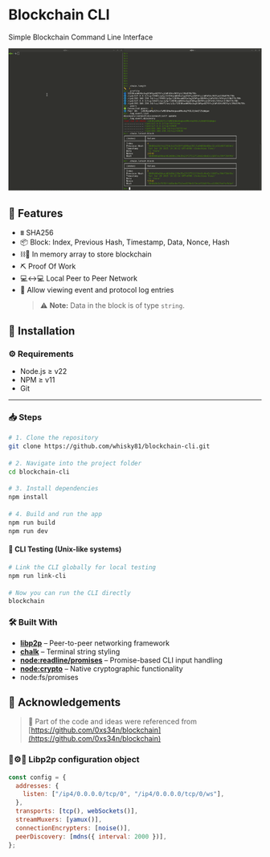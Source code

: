# Blockchain CLI

Simple Blockchain Command Line Interface

![demo](./images/demo.gif)

## 📝 Features

- ⩩ SHA256
- 📦 Block: Index, Previous Hash, Timestamp, Data, Nonce, Hash
- ⛓️🧱 In memory array to store blockchain
- ⛏️ Proof Of Work
- 💻↔️💻 Local Peer to Peer Network
- 📜 Allow viewing event and protocol log entries
  > ⚠️ **Note:** Data in the block is of type `string`.

## 🚀 Installation

### ⚙️ **Requirements**

- Node.js ≥ v22
- NPM ≥ v11
- Git

---

### 📥 **Steps**

```bash
# 1. Clone the repository
git clone https://github.com/whisky81/blockchain-cli.git

# 2. Navigate into the project folder
cd blockchain-cli

# 3. Install dependencies
npm install

# 4. Build and run the app
npm run build
npm run dev
```

#### 🧪 CLI Testing (Unix-like systems)

```bash
# Link the CLI globally for local testing
npm run link-cli

# Now you can run the CLI directly
blockchain
```

### 🛠️ Built With

- [**libp2p**](https://libp2p.io/) – Peer-to-peer networking framework
- [**chalk**](https://github.com/chalk/chalk) – Terminal string styling
- [**node:readline/promises**](https://nodejs.org/api/readline.html) – Promise-based CLI input handling
- [**node:crypto**](https://nodejs.org/api/crypto.html) – Native cryptographic functionality
- node:fs/promises

## 🙏 Acknowledgements

> 📖 Part of the code and ideas were referenced from  
> [https://github.com/0xs34n/blockchain](https://github.com/0xs34n/blockchain)

### 🐘⚙️📄 Libp2p configuration object

```js
const config = {
  addresses: {
    listen: ["/ip4/0.0.0.0/tcp/0", "/ip4/0.0.0.0/tcp/0/ws"],
  },
  transports: [tcp(), webSockets()],
  streamMuxers: [yamux()],
  connectionEncrypters: [noise()],
  peerDiscovery: [mdns({ interval: 2000 })],
};
```
